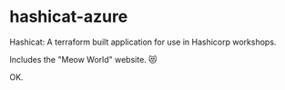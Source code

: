 # hashicat-azure
Hashicat: A terraform built application for use in Hashicorp workshops.

Includes the "Meow World" website. 😻

OK.

